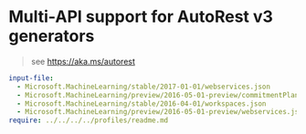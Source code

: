 # Multi-API support for AutoRest v3 generators

> see https://aka.ms/autorest

``` yaml $(enable-multi-api)
input-file:
  - Microsoft.MachineLearning/stable/2017-01-01/webservices.json
  - Microsoft.MachineLearning/preview/2016-05-01-preview/commitmentPlans.json
  - Microsoft.MachineLearning/stable/2016-04-01/workspaces.json
  - Microsoft.MachineLearning/preview/2016-05-01-preview/webservices.json
require: ../../../../profiles/readme.md
```
